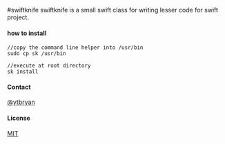 #swiftknife
swiftknife is a small swift class for writing lesser code for swift project.

#### how to install
```
//copy the command line helper into /usr/bin
sudo cp sk /usr/bin

//execute at root directory
sk install
```

#### Contact
[@ytbryan](http://twitter.com/ytbryan)

#### License
[MIT ](http://www.opensource.org/licenses/MIT)
